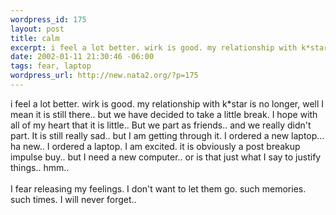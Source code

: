 ```yaml
--- 
wordpress_id: 175
layout: post
title: calm
excerpt: i feel a lot better. wirk is good. my relationship with k*star is no longer, well I mean it is still there.. but we have decided to take a little break. I hope with all of my heart that it is little.. But we part as friends.. and we really didn't part. It is still really sad.. but I am getting through it. I ordered a new laptop... ha new.. I ordered a laptop. I am excited. it is obviously a post...
date: 2002-01-11 21:30:46 -06:00
tags: fear, laptop
wordpress_url: http://new.nata2.org/?p=175
---
```

i feel a lot better. wirk is good. my relationship with k*star is no longer, well I mean it is still there.. but we have decided to take a little break. I hope with all of my heart that it is little.. But we part as friends.. and we really didn't part. It is still really sad.. but I am getting through it. I ordered a new laptop... ha new.. I ordered a laptop. I am excited. it is obviously a post breakup impulse buy.. but I need a new computer.. or is that just what I say to justify things.. hmm..<br/><br/>
I fear releasing my feelings. I don't want to let them go. such memories. such times. I will never forget..

